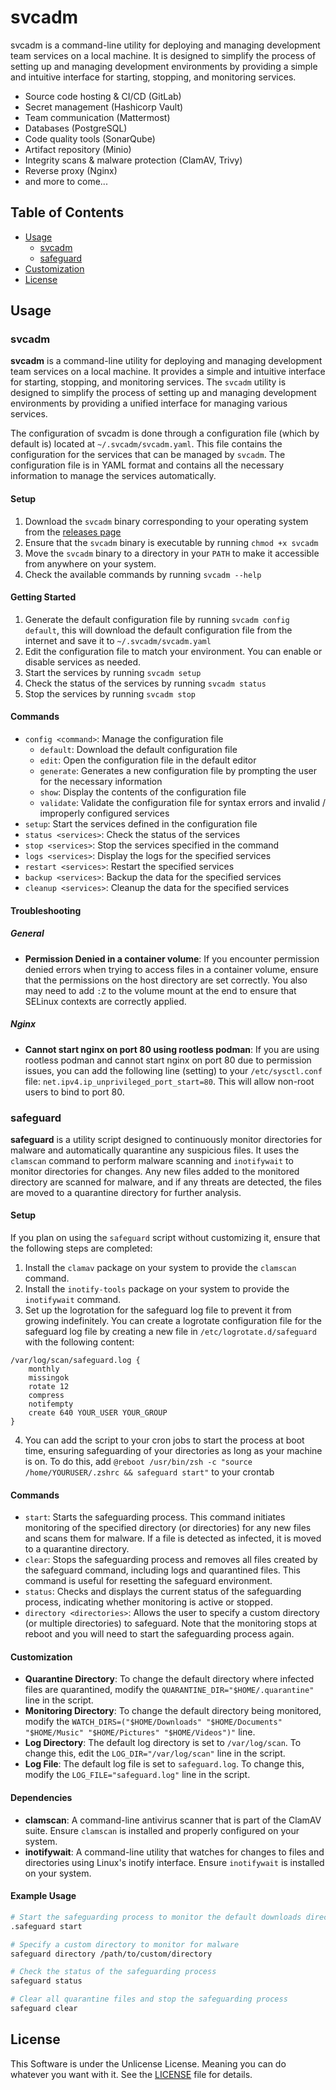 # svcadm

svcadm is a command-line utility for deploying and managing development team services on a local machine. It is designed to simplify the process of setting up and managing development environments by providing a simple and intuitive interface for starting, stopping, and monitoring services.
- Source code hosting & CI/CD (GitLab)
- Secret management (Hashicorp Vault)
- Team communication (Mattermost)
- Databases (PostgreSQL)
- Code quality tools (SonarQube)
- Artifact repository (Minio)
- Integrity scans & malware protection (ClamAV, Trivy)
- Reverse proxy (Nginx)
- and more to come...

## Table of Contents
- [Usage](#usage)
  - [svcadm](#svcadm)
  - [safeguard](#safeguard)
- [Customization](#customization)
- [License](#license)

## Usage

### svcadm

**svcadm** is a command-line utility for deploying and managing development team services on a local machine. It provides a simple and intuitive interface for starting, stopping, and monitoring services. The `svcadm` utility is designed to simplify the process of setting up and managing development environments by providing a unified interface for managing various services.

The configuration of svcadm is done through a configuration file (which by default is) located at `~/.svcadm/svcadm.yaml`. This file contains the configuration for the services that can be managed by `svcadm`. The configuration file is in YAML format and contains all the necessary information to manage the services automatically.

#### Setup
1. Download the `svcadm` binary corresponding to your operating system from the [releases page](https://github.com/BoxBoxJason/svcadm/releases)
2. Ensure that the `svcadm` binary is executable by running `chmod +x svcadm`
3. Move the `svcadm` binary to a directory in your `PATH` to make it accessible from anywhere on your system.
4. Check the available commands by running `svcadm --help`

#### Getting Started
1. Generate the default configuration file by running `svcadm config default`, this will download the default configuration file from the internet and save it to `~/.svcadm/svcadm.yaml`
2. Edit the configuration file to match your environment. You can enable or disable services as needed.
3. Start the services by running `svcadm setup`
4. Check the status of the services by running `svcadm status`
5. Stop the services by running `svcadm stop`

#### Commands
- `config <command>`: Manage the configuration file
  - `default`: Download the default configuration file
  - `edit`: Open the configuration file in the default editor
  - `generate`: Generates a new configuration file by prompting the user for the necessary information
  - `show`: Display the contents of the configuration file
  - `validate`: Validate the configuration file for syntax errors and invalid / improperly configured services
- `setup`: Start the services defined in the configuration file
- `status <services>`: Check the status of the services
- `stop <services>`: Stop the services specified in the command
- `logs <services>`: Display the logs for the specified services
- `restart <services>`: Restart the specified services
- `backup <services>`: Backup the data for the specified services
- `cleanup <services>`: Cleanup the data for the specified services

#### Troubleshooting

##### General
- **Permission Denied in a container volume**: If you encounter permission denied errors when trying to access files in a container volume, ensure that the permissions on the host directory are set correctly. You also may need to add `:Z` to the volume mount at the end to ensure that SELinux contexts are correctly applied.

##### Nginx
- **Cannot start nginx on port 80 using rootless podman**: If you are using rootless podman and cannot start nginx on port 80 due to permission issues, you can add the following line (setting) to your `/etc/sysctl.conf` file: `net.ipv4.ip_unprivileged_port_start=80`. This will allow non-root users to bind to port 80.

### safeguard

**safeguard** is a utility script designed to continuously monitor directories for malware and automatically quarantine any suspicious files. It uses the `clamscan` command to perform malware scanning and `inotifywait` to monitor directories for changes. Any new files added to the monitored directory are scanned for malware, and if any threats are detected, the files are moved to a quarantine directory for further analysis.

#### Setup
If you plan on using the `safeguard` script without customizing it, ensure that the following steps are completed:
1. Install the `clamav` package on your system to provide the `clamscan` command.
2. Install the `inotify-tools` package on your system to provide the `inotifywait` command.
3. Set up the logrotation for the safeguard log file to prevent it from growing indefinitely.
  You can create a logrotate configuration file for the safeguard log file by creating a new file in `/etc/logrotate.d/safeguard` with the following content:
```
/var/log/scan/safeguard.log {
    monthly
    missingok
    rotate 12
    compress
    notifempty
    create 640 YOUR_USER YOUR_GROUP
}
```
4. You can add the script to your cron jobs to start the process at boot time, ensuring safeguarding of your directories as long as your machine is on. To do this, add `@reboot /usr/bin/zsh -c "source /home/YOURUSER/.zshrc && safeguard start"` to your crontab

#### Commands
- `start`: Starts the safeguarding process. This command initiates monitoring of the specified directory (or directories) for any new files and scans them for malware. If a file is detected as infected, it is moved to a quarantine directory.
- `clear`: Stops the safeguarding process and removes all files created by the safeguard command, including logs and quarantined files. This command is useful for resetting the safeguard environment.
- `status`: Checks and displays the current status of the safeguarding process, indicating whether monitoring is active or stopped.
- `directory <directories>`: Allows the user to specify a custom directory (or multiple directories) to safeguard. Note that the monitoring stops at reboot and you will need to start the safeguarding process again.

#### Customization
- **Quarantine Directory**: To change the default directory where infected files are quarantined, modify the `QUARANTINE_DIR="$HOME/.quarantine"` line in the script.
- **Monitoring Directory**: To change the default directory being monitored, modify the `WATCH_DIRS=("$HOME/Downloads" "$HOME/Documents" "$HOME/Music" "$HOME/Pictures" "$HOME/Videos")"` line.
- **Log Directory**: The default log directory is set to `/var/log/scan`. To change this, edit the `LOG_DIR="/var/log/scan"` line in the script.
- **Log File**: The default log file is set to `safeguard.log`. To change this, modify the `LOG_FILE="safeguard.log"` line in the script.

#### Dependencies
- **clamscan**: A command-line antivirus scanner that is part of the ClamAV suite. Ensure `clamscan` is installed and properly configured on your system.
- **inotifywait**: A command-line utility that watches for changes to files and directories using Linux's inotify interface. Ensure `inotifywait` is installed on your system.

#### Example Usage

```bash
# Start the safeguarding process to monitor the default downloads directory
.safeguard start

# Specify a custom directory to monitor for malware
safeguard directory /path/to/custom/directory

# Check the status of the safeguarding process
safeguard status

# Clear all quarantine files and stop the safeguarding process
safeguard clear
```

## License
This Software is under the Unlicense License. Meaning you can do whatever you want with it.
See the [LICENSE](LICENSE) file for details.
